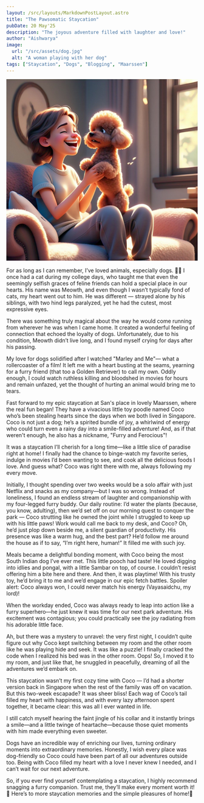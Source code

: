 ```yaml
---
layout: /src/layouts/MarkdownPostLayout.astro
title: "The Pawsomatic Staycation"
pubDate: 20 May'25
description: "The joyous adventure filled with laughter and love!"
author: "Aishwarya"
image:
  url: "/src/assets/dog.jpg"
  alt: "A woman playing with her dog"
tags: ["Staycation", "Dogs", "Blogging", "Maarssen"]
---
```


![A woman with her dog](../../../assets/dog.jpg)

For as long as I can remember, I’ve loved animals, especially dogs. 🐾✨
I once had a cat during my college days, who taught me that even the seemingly selfish graces of feline friends can hold a special place in our hearts. His name was Meowth, and even though I wasn’t typically fond of cats, my heart went out to him. He was different — strayed alone by his siblings, with two hind legs paralyzed, yet he had the cutest, most expressive eyes. 

There was something truly magical about the way he would come running from wherever he was when I came home. It created a wonderful feeling of connection that echoed the loyalty of dogs. Unfortunately, due to his condition, Meowth didn’t live long, and I found myself crying for days after his passing. 

My love for dogs solidified after I watched "Marley and Me"— what a rollercoaster of a film! It left me with a heart busting at the seams, yearning for a furry friend (that too a Golden Retriever) to call my own. Oddly enough, I could watch ruthless killing and bloodshed in movies for hours and remain unfazed, yet the thought of hurting an animal would bring me to tears. 

Fast forward to my epic staycation at San's place in lovely Maarssen, where the real fun began! They have a vivacious little toy poodle named Coco who’s been stealing hearts since the days when we both lived in Singapore. Coco is not just a dog; he’s a spirited bundle of joy, a whirlwind of energy who could turn even a rainy day into a smile-filled adventure! And, as if that weren't enough, he also has a nickname, "Furry and Ferocious"!

It was a staycation I’ll cherish for a long time—like a little slice of paradise right at home! I finally had the chance to binge-watch my favorite series, indulge in movies I’d been wanting to see, and cook all the delicious foods I love. And guess what? Coco was right there with me, always following my every move.

Initially, I thought spending over two weeks would be a solo affair with just Netflix and snacks as my company—but I was so wrong. Instead of loneliness, I found an endless stream of laughter and companionship with my four-legged furry buddy. Our daily routine: I’d water the plants (because, you know, adulting), then we’d set off on our morning quest to conquer the park — Coco strutting like he owned the joint while I struggled to keep up with his little paws! Work would call me back to my desk, and Coco? Oh, he’d just plop down beside me, a silent guardian of productivity. His presence was like a warm hug, and the best part? He’d follow me around the house as if to say, “I’m right here, human!” It filled me with such joy. 

Meals became a delightful bonding moment, with Coco being the most South Indian dog I’ve ever met. This little pooch had taste! He loved digging into idlies and pongal, with a little Sambar on top, of course. I couldn’t resist offering him a bite here and there. And then, it was playtime! With his trusty toy, he’d bring it to me and we’d engage in our epic fetch battles. Spoiler alert: Coco always won, I could never match his energy (Vayasaidchu, my lord)!

When the workday ended, Coco was always ready to leap into action like a furry superhero—he just knew it was time for our next park adventure. His excitement was contagious; you could practically see the joy radiating from his adorable little face.

Ah, but there was a mystery to unravel: the very first night, I couldn’t quite figure out why Coco kept switching between my room and the other room like he was playing hide and seek. It was like a puzzle! I finally cracked the code when I realized his bed was in the other room. Oops! So, I moved it to my room, and just like that, he snuggled in peacefully, dreaming of all the adventures we’d embark on.

This staycation wasn’t my first cozy time with Coco — I’d had a shorter version back in Singapore when the rest of the family was off on vacation. But this two-week escapade? It was sheer bliss! Each wag of Coco’s tail filled my heart with happiness, and with every lazy afternoon spent together, it became clear: this was all I ever wanted in life.

I still catch myself hearing the faint jingle of his collar and it instantly brings a smile—and a little twinge of heartache—because those quiet moments with him made everything even sweeter. 

Dogs have an incredible way of enriching our lives, turning ordinary moments into extraordinary memories. Honestly, I wish every place was dog-friendly so Coco could have been part of all our adventures outside too. Being with Coco filled my heart with a love I never knew I needed, and I can’t wait for our next adventure. 

So, if you ever find yourself contemplating a staycation, I highly recommend snagging a furry companion. Trust me, they’ll make every moment worth it! 🐶 Here’s to more staycation memories and the simple pleasures of home!💖

